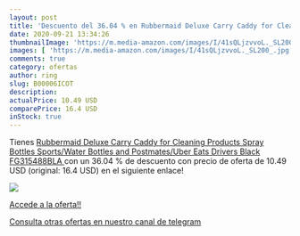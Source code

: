 ```yaml
---
layout: post
title: 'Descuento del 36.04 % en Rubbermaid Deluxe Carry Caddy for Cleani'
date: 2020-09-21 13:34:26
thumbnailImage: 'https://m.media-amazon.com/images/I/41sQLjzvvoL._SL200_.jpg'
images: [ 'https://m.media-amazon.com/images/I/41sQLjzvvoL._SL200_.jpg' ]
comments: true
category: ofertas
author: ring
slug: B00006ICOT
description:
actualPrice: 10.49 USD
comparePrice: 16.4 USD
inStock: true
---
```


Tienes [Rubbermaid Deluxe Carry Caddy for Cleaning Products  Spray Bottles  Sports/Water Bottles  and Postmates/Uber Eats Drivers  Black  FG315488BLA ](https://www.amazon.com/dp/B00006ICOT/?tag=redken08-20) con un 36.04 % de descuento con precio de oferta de 10.49 USD (original: 16.4 USD) en el siguiente enlace!

[![](https://m.media-amazon.com/images/I/41sQLjzvvoL._SL200_.jpg)](https://www.amazon.com/dp/B00006ICOT/?tag=redken08-20)

[Accede a la oferta!!](https://www.amazon.com/dp/B00006ICOT/?tag=redken08-20)

[Consulta otras ofertas en nuestro canal de telegram](https://t.me/s/ofertas25)
